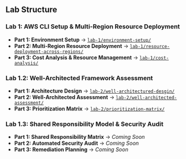 ## Lab Structure

### Lab 1: AWS CLI Setup & Multi-Region Resource Deployment
- **Part 1: Environment Setup** → [`lab-1/environment-setup/`](lab-1/environment-setup/)
- **Part 2: Multi-Region Resource Deployment** → [`lab-1/resource-deployment-across-regions/`](lab-1/resource-deployment-across-regions/)
- **Part 3: Cost Analysis & Resource Management** → [`lab-1/cost-analysis/`](lab-1/cost-analysis/)

### Lab 1.2: Well-Architected Framework Assessment
- **Part 1: Architecture Design** → [`lab-2/well-architectured-desgin/`](lab-2/well-architectured-desgin)
- **Part 2: Well-Architected Assessment** → [`lab-2/well-architected-assessment/`](lab-2/well-architected-assessment/)
- **Part 3: Prioritization Matrix** → [`lab-2/prioritization-matrix/`](lab-2/prioritization-matrix/)

### Lab 1.3: Shared Responsibility Model & Security Audit
- **Part 1: Shared Responsibility Matrix** → *Coming Soon*
- **Part 2: Automated Security Audit** → *Coming Soon*
- **Part 3: Remediation Planning** → *Coming Soon*
